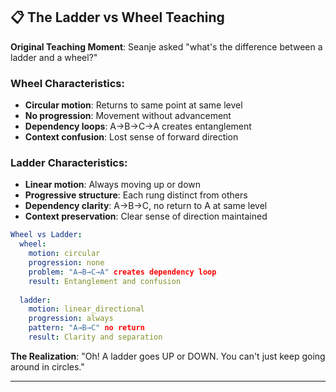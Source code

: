 ## 📋 The Ladder vs Wheel Teaching

**Original Teaching Moment**: Seanje asked "what's the difference between a ladder and a wheel?"

### Wheel Characteristics:
- **Circular motion**: Returns to same point at same level
- **No progression**: Movement without advancement
- **Dependency loops**: A→B→C→A creates entanglement
- **Context confusion**: Lost sense of forward direction

### Ladder Characteristics:
- **Linear motion**: Always moving up or down
- **Progressive structure**: Each rung distinct from others
- **Dependency clarity**: A→B→C, no return to A at same level
- **Context preservation**: Clear sense of direction maintained

```yaml
Wheel vs Ladder:
  wheel:
    motion: circular
    progression: none
    problem: "A→B→C→A" creates dependency loop
    result: Entanglement and confusion
  
  ladder:
    motion: linear_directional
    progression: always
    pattern: "A→B→C" no return
    result: Clarity and separation
```

**The Realization**: "Oh! A ladder goes UP or DOWN. You can't just keep going around in circles."

---

